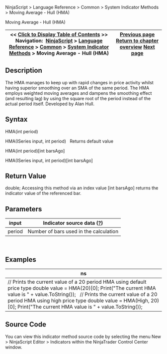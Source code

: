 ﻿
NinjaScript > Language Reference > Common > System Indicator Methods > Moving Average - Hull (HMA)

Moving Average - Hull (HMA)

| << [Click to Display Table of Contents](moving_average_-_hull_hma.md) >> **Navigation:**     [NinjaScript](ninjascript.md) > [Language Reference](language_reference_wip.md) > [Common](common.md) > [System Indicator Methods](indicators.md) > Moving Average - Hull (HMA) | [Previous page](moving_average_-_exponential_e.md) [Return to chapter overview](indicators.md) [Next page](moving_average_-_kaufmans_adap.md) |
| --- | --- |
## Description
The HMA manages to keep up with rapid changes in price activity whilst having superior smoothing over an SMA of the same period. The HMA employs weighted moving averages and dampens the smoothing effect (and resulting lag) by using the square root of the period instead of the actual period itself. Developed by Alan Hull. 

## Syntax
HMA(int period)  

HMA(ISeries<double> input, int period)
 
Returns default value  

HMA(int period)[int barsAgo]  

HMA(ISeries<double> input, int period)[int barsAgo]

## Return Value
double; Accessing this method via an index value [int barsAgo] returns the indicator value of the referenced bar.

## Parameters

| input | Indicator source data ([?](valid_input_data_for_indicator.md)) |
| --- | --- |
| period | Number of bars used in the calculation |
 
## 
## Examples

| ns |
| --- |
| // Prints the current value of a 20 period HMA using default price type double value = HMA(20)[0]; Print("The current HMA value is " + value.ToString());   // Prints the current value of a 20 period HMA using high price type double value = HMA(High, 20)[0]; Print("The current HMA value is " + value.ToString()); |

## Source Code
You can view this indicator method source code by selecting the menu New > NinjaScript Editor > Indicators within the NinjaTrader Control Center window.
